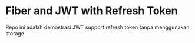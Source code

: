 # Fiber and JWT with Refresh Token

Repo ini adalah demostrasi JWT support refresh token tanpa menggunakan storage

